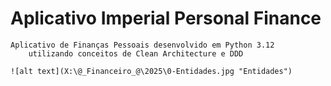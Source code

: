 # Aplicativo Imperial Personal Finance
    Aplicativo de Finanças Pessoais desenvolvido em Python 3.12
        utilizando conceitos de Clean Architecture e DDD

    ![alt text](X:\@_Financeiro_@\2025\0-Entidades.jpg "Entidades")